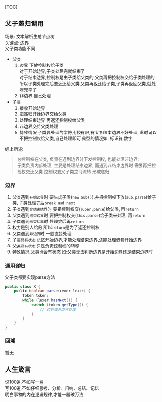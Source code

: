
[TOC]


## 父子递归调用
场景: 文本解析生成节点树  
关键点: 边界  
父子类功能不同
* 父类 
    1. 边界 下放控制权给子类  
    对于开始边界,子类处理完就结束了  
    对于结束边界,控制权是由子类给父类的,父类再把控制权交给子类处理的  
    所以子类处理完后要返还给父类,父类再返还给子类,子类再返回父类,就处理完毕了
    2. 非边界 自己处理
* 子类 
  1. 接收开始边界
  2. 把递归开始边界交给父类
  3. 处理结束边界 再返还控制权给父类
  4. 非边界交给父类处理
  5. 特殊情况
  子类要处理的字符比较有限,有太多结束边界不好处理, 此时可以不把控制权给父类,自己处理即可
  典型的情况如: 标识符,数字
    
综上所述:
> 总控制权在父类, 负责在遇到边界时下发控制权, 也能处理非边界;  
> 子类负责内部处理, 主要是处理结束边界, 而遇到非结束边界时 需要再把控制权交还父类
> 控制权要父子类之间流转 形成递归
>
### 边界
1. 父类遇到`开始边界`时 要生成子类(`new Sub()`),并把控制权下放(`sub.parse`)给子类, 子类处理完后`break and next`
2. 子类遇到`非结束结界`时  要把控制权交(`super.parse`)给父类, 再`return`
3. 父类遇到`结束边界`时 要把控制权交(`this.parse`)给子类来处理, 再`return`
4. 子类遇到`结束边界`时 处理完后再`return`
5. 权力是别人给的 所以`return`是为了返还控制权
6. 父类遇到`非边界`时 一般直接处理
7. 子类`具有状态` 记忆开始边界,才能处理结束边界,还能处理嵌套开始边界  
8. 父类`没有状态` 只是负责控制权的转移
9. 特殊情况,父类也会有状态,如:父类无法判断边界是开始边界还是结束边界时

### 通用递归
父子类都要实现parse方法
```java
public class X {
    public boolean parse(Lexer lexer) {
        Token token;
        while (lexer.hasNext()) {
            switch (token.getType()) {
                // 边界或非边界处理
            }
        }
    }
}
```


### 回溯
暂无

## 人生箴言
说100遍,不如写一遍  
写100遍,不如仔细思考、分析、归纳、总结、记忆  
明白事物的内在逻辑规律,才能一器破万法  